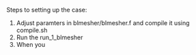 Steps to setting up the case:

1. Adjust paramters in blmesher/blmesher.f and compile it using compile.sh
2. Run the run_1_blmesher
3. When you 